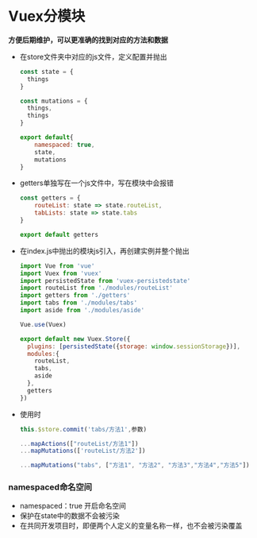 <h1>Vuex分模块</h1>

**方便后期维护，可以更准确的找到对应的方法和数据**

- 在store文件夹中对应的js文件，定义配置并抛出

  ```js
  const state = {
  	things
  }
  
  const mutations = {
  	things,
  	things
  }
  
  export default{
      namespaced: true,
      state,
      mutations
  }
  ```

- getters单独写在一个js文件中，写在模块中会报错

  ```js
  const getters = {
      routeList: state => state.routeList,
      tabLists: state => state.tabs
  }
  
  export default getters
  ```

- 在index.js中抛出的模块js引入，再创建实例并整个抛出

  ```js
  import Vue from 'vue'
  import Vuex from 'vuex'
  import persistedState from 'vuex-persistedstate'
  import routeList from './modules/routeList'
  import getters from './getters'
  import tabs from './modules/tabs'
  import aside from './modules/aside'
  
  Vue.use(Vuex)
  
  export default new Vuex.Store({
    plugins: [persistedState({storage: window.sessionStorage})],
    modules:{
      routeList,
      tabs,
      aside
    },
    getters
  })
  ```

- 使用时

  ```js
  this.$store.commit('tabs/方法1',参数)
  ```

  ```js
  ...mapActions(["routeList/方法1"])
  ...mapMutations(['routeList/方法2'])
  ```

  ```js
  ...mapMutations("tabs", ["方法1", "方法2", "方法3","方法4","方法5"])
  ```



### namespaced命名空间

- namespaced：true 开启命名空间
- 保护在state中的数据不会被污染
- 在共同开发项目时，即便两个人定义的变量名称一样，也不会被污染覆盖